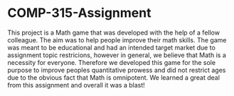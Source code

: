 # COMP-315-Assignment
This project is a Math game that was developed with the help of a fellow colleague. The aim was to help people improve their math skills. The game was meant to be educational and had an intended target market due to assignment topic restricions, however in general, we believe that Math is a necessity for everyone. Therefore we developed this game for the sole purpose to improve peoples quantitative prowess and did not restrict ages due to the obvious fact that Math is omnipotent. We learned a great deal from this assignment and overall it was a blast!
